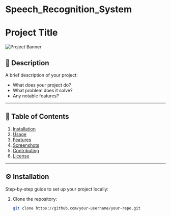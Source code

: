 # Speech_Recognition_System
# Project Title

![Project Banner](path-to-your-image-or-url "Optional Title Text")

## 🚀 Description

A brief description of your project:
- What does your project do?
- What problem does it solve?
- Any notable features?

---

## 📂 Table of Contents

1. [Installation](#installation)
2. [Usage](#usage)
3. [Features](#features)
4. [Screenshots](#screenshots)
5. [Contributing](#contributing)
6. [License](#license)

---

## ⚙️ Installation

Step-by-step guide to set up your project locally:
1. Clone the repository:
   ```bash
   git clone https://github.com/your-username/your-repo.git
